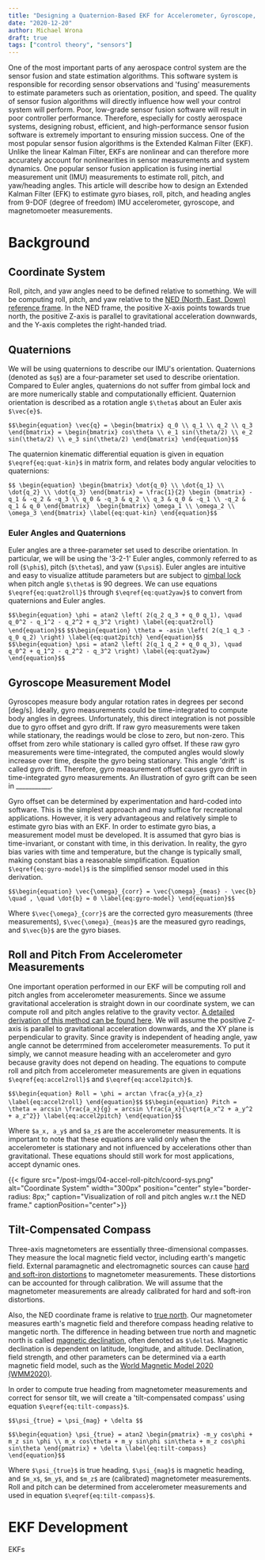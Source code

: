 ```yaml
---
title: "Designing a Quaternion-Based EKF for Accelerometer, Gyroscope, & Magnetometer Fusion"
date: "2020-12-20"
author: Michael Wrona
draft: true
tags: ["control theory", "sensors"]
---
```


One of the most important parts of any aerospace control system are the sensor fusion and state estimation algorithms. This software system is responsible for recording sensor observations and 'fusing' measurements to estimate parameters such as orientation, position, and speed. The quality of sensor fusion algorithms will directly influence how well your control system will perform. Poor, low-grade sensor fusion software will result in poor controller performance. Therefore, especially for costly aerospace systems, designing robust, efficient, and high-performance sensor fusion software is extremely important to ensuring mission success. One of the most popular sensor fusion algorithms is the Extended Kalman Filter (EKF). Unlike the linear Kalman Filter, EKFs are nonlinear and can therefore more accurately account for nonlinearities in sensor measurements and system dynamics. One popular sensor fusion application is fusing inertial measurement unit (IMU) measurements to estimate roll, pitch, and yaw/heading angles. This article will describe how to design an Extended Kalman Filter (EFK) to estimate gyro biases, roll, pitch, and heading angles from 9-DOF (degree of freedom) IMU accelerometer, gyroscope, and magnetomoeter measurements.

# Background

## Coordinate System

Roll, pitch, and yaw angles need to be defined relative to something. We will be computing roll, pitch, and yaw relative to the [NED (North, East, Down) reference frame](https://en.wikipedia.org/wiki/Local_tangent_plane_coordinates). In the NED frame, the positive X-axis points towards true north, the positive Z-axis is parallel to gravitational acceleration downwards, and the Y-axis completes the right-handed triad.

## Quaternions

We will be using quaternions to describe our IMU's orientation. Quaternions (denoted as `$q$`) are a four-parameter set used to describe orientation. Compared to Euler angles, quaternions do not suffer from gimbal lock and are more numerically stable and computationally efficient. Quaternion orientation is described as a rotation angle `$\theta$` about an Euler axis `$\vec{e}$`.

`$$\begin{equation} \vec{q} = \begin{bmatrix} q_0 \\ q_1 \\ q_2 \\ q_3 \end{bmatrix} = \begin{bmatrix} cos\theta \\ e_1 sin(\theta/2) \\ e_2 sin(\theta/2) \\ e_3 sin(\theta/2) \end{bmatrix} \end{equation}$$`

The quaternion kinematic differential equation is given in equation `$\eqref{eq:quat-kin}$` in matrix form, and relates body angular velocities to quaternions:

`$$ \begin{equation} \begin{bmatrix} \dot{q_0} \\ \dot{q_1} \\ \dot{q_2} \\ \dot{q_3} \end{bmatrix} = \frac{1}{2} \begin {bmatrix} -q_1 & -q_2 & -q_3 \\ q_0 & -q_3 & q_2 \\ q_3 & q_0 & -q_1 \\ -q_2 & q_1 & q_0 \end{bmatrix}  \begin{bmatrix} \omega_1 \\ \omega_2 \\ \omega_3 \end{bmatrix} \label{eq:quat-kin} \end{equation}$$`

### Euler Angles and Quaternions

Euler angles are a three-parameter set used to describe orientation. In particular, we will be using the '3-2-1' Euler angles, commonly referred to as roll (`$\phi$`), pitch (`$\theta$`), and yaw (`$\psi$`). Euler angles are intuitive and easy to visualize attitude parameters but are subject to [gimbal lock](https://en.wikipedia.org/wiki/Gimbal_lock) when pitch angle `$\theta$` is 90 degrees. We can use equations `$\eqref{eq:quat2roll}$` through `$\eqref{eq:quat2yaw}$` to convert from quaternions and Euler angles.

`$$\begin{equation} \phi = atan2 \left( 2(q_2 q_3 + q_0 q_1), \quad q_0^2 - q_1^2 - q_2^2 + q_3^2 \right) \label{eq:quat2roll} \end{equation}$$`
`$$\begin{equation} \theta = -asin \left( 2(q_1 q_3 - q_0 q_2) \right) \label{eq:quat2pitch} \end{equation}$$`
`$$\begin{equation} \psi = atan2 \left( 2(q_1 q_2 + q_0 q_3), \quad q_0^2 + q_1^2 - q_2^2 - q_3^2 \right) \label{eq:quat2yaw} \end{equation}$$`

## Gyroscope Measurement Model

Gyroscopes measure body angular rotation rates in degrees per second [deg/s]. Ideally, gyro measurements could be time-integrated to compute body angles in degrees. Unfortunately, this direct integration is not possible due to gyro offset and gyro drift. If raw gyro measurements were taken while stationary, the readings would be close to zero, but non-zero. This offset from zero while stationary is called gyro offset. If these raw gyro measurements were time-integrated, the computed angles would slowly increase over time, despite the gyro being stationary. This angle 'drift' is called gyro drift. Therefore, gyro measurement offset causes gyro drift in time-integrated gyro measurements. An illustration of gyro grift can be seen in ___________. 

Gyro offset can be determined by experimentation and hard-coded into software. This is the simplest approach and may suffice for recreational applications. However, it is very advantageous and relatively simple to estimate gyro bias with an EKF. In order to estimate gyro bias, a measurement model must be developed. It is assumed that gyro bias is time-invariant, or constant with time, in this derivation. In reality, the gyro bias varies with time and temperature, but the change is typically small, making constant bias a reasonable simplification. Equation `$\eqref{eq:gyro-model}$` is the simplified sensor model used in this derivation.

`$$\begin{equation} \vec{\omega}_{corr} = \vec{\omega}_{meas} - \vec{b} \quad , \quad \dot{b} = 0 \label{eq:gyro-model} \end{equation}$$`

Where `$\vec{\omega}_{corr}$` are the corrected gyro measurements (three measurements), `$\vec{\omega}_{meas}$` are the measured gyro readings, and `$\vec{b}$` are the gyro biases.

## Roll and Pitch From Accelerometer Measurements

One important operation performed in our EKF will be computing roll and pitch angles from accelerometer measurements. Since we assume gravitational acceleration is straight down in our coordinate system, we can compute roll and pitch angles relative to the gravity vector. [A detailed derivation of this method can be found here](/posts/04-accel-roll-pitch/). We will assume the positive Z-axis is parallel to gravitational acceleration downwards, and the XY plane is perpendicular to gravity. Since gravity is independent of heading angle, yaw angle cannot be deterrmined from accelerometer measurements. To put it simply, we cannot measure heading with an accelerometer and gyro because gravity does not depend on heading. The equations to compute roll and pitch from accelerometer measurements are given in equations `$\eqref{eq:accel2roll}$` and `$\eqref{eq:accel2pitch}$`.

`$$\begin{equation} Roll = \phi = arctan \frac{a_y}{a_z} \label{eq:accel2roll} \end{equation}$$`
`$$\begin{equation} Pitch = \theta = arcsin \frac{a_x}{g} = arcsin \frac{a_x}{\sqrt{a_x^2 + a_y^2 + a_z^2}} \label{eq:accel2pitch} \end{equation}$$`

Where `$a_x, a_y$` and `$a_z$` are the accelerometer measurements. It is important to note that these equations are valid only when the accelerometer is stationary and not influenced by accelerations other than gravitational. These equations should still work for most applications, accept dynamic ones.

{{< figure src="/post-imgs/04-accel-roll-pitch/coord-sys.png" alt="Coordinate System" width="300px" position="center" style="border-radius: 8px;" caption="Visualization of roll and pitch angles w.r.t the NED frame." captionPosition="center">}}

## Tilt-Compensated Compass

Three-axis magnetometers are essentially three-dimensional compasses. They measure the local magnetic field vector, including earth's mangetic field. External paramagnetic and electromagnetic sources can cause [hard and soft-iron distortions](https://www.vectornav.com/resources/magnetometer-errors-calibration) to magnetometer measurements. These distortions can be accounted for through calibration. We will assume that the magnetometer measurements are already calibrated for hard and soft-iron distortions.

Also, the NED coordinate frame is relative to [true north](https://gisgeography.com/magnetic-north-vs-geographic-true-pole/). Our magnetometer measures earth's magnetic field and therefore compass heading relative to mangetic north. The difference in heading between true north and magnetic north is called [magnetic declination](https://www.ngdc.noaa.gov/geomag/declination.shtml), often denoted as `$\delta$`. Magnetic declination is dependent on latitude, longitude, and altitude. Declination, field strength, and other parameters can be determined via a earth magnetic field model, such as the [World Magnetic Model 2020 (WMM2020)](https://www.ngdc.noaa.gov/geomag/WMM/limit.shtml).

In order to compute true heading from magnetometer measurements and correct for sensor tilt, we will create a 'tilt-compensated compass' using equation `$\eqref{eq:tilt-compass}$`.

`$$\psi_{true} = \psi_{mag} + \delta $$`

`$$\begin{equation} \psi_{true} = atan2 \begin{pmatrix} -m_y cos\phi + m_z sin \phi \\ m_x cos\theta + m_y sin\phi sin\theta + m_z cos\phi sin\theta \end{pmatrix} + \delta \label{eq:tilt-compass} \end{equation}$$`

Where `$\psi_{true}$` is true heading, `$\psi_{mag}$` is magnetic heading, and `$m_x$`, `$m_y$`, and `$m_z$` are (calibrated) magnetometer measurements. Roll and pitch can be determined from accelerometer measurements and used in equation `$\eqref{eq:tilt-compass}$`.

# EKF Development

EKFs 





